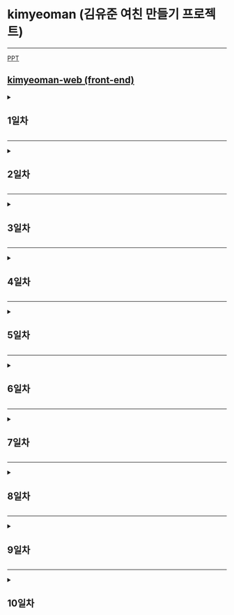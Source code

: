 # kimyeoman (김유준 여친 만들기 프로젝트)
---
[PPT](https://www.miricanvas.com/v/12jvg1n)

[kimyeoman-web (front-end)](https://github.com/DwarfAmil/kimyeoman-web)
---

<details>
<summary><h2>1일차</h2></summary>

### 팀명 및 팀장
- 팀명 : str (string)
- 팀장 : 박형진
- 팀원 : 김유준, 이해운, 이채원, 조연주
### 프로젝트 주제
- 캐릭터의 특징이나 말투를 학습하여 채팅하는 챗봇
### 오전 작업
- 팀 전체 : 팀장, 주제, 팀명 등 아이디어 회의
### 오후 작업
- 김유준 : flask 강의 및 test
- 박형진 : 팀원 관리 및 프론트 작업
- ### 참고 사이트
- 생활코딩 CSS
  - https://opentutorials.org/course/3086
- 생활코딩 flask
  - https://opentutorials.org/course/4904

</details>

---

<details>
<summary><h2>2일차</h2></summary>

### 오전 작업
- 김유준 : 웹 프론트 강의 들으면서 html과 css로 test 웹 페이지 작성
- 박형진 : chatGPT 3.5 turbo 모델 사용을 위한 test 코드 작성
### 오후 작업
- 김유준 : 웹 프론트 강의 들으면서 html과 css로 test 웹 페이지 작성
- 박형진 : Llama2 사용을 위한 우바부가를 통한 모델 다운로드 및 테스트
### 참고 사이트
- 생활코딩 CSS
  - https://opentutorials.org/course/3086
- OpenAI docs
  - https://platform.openai.com/docs/api-reference/introduction
- Llama2 13b GPTQ huggingface
  - https://huggingface.co/TheBloke/Llama-2-13B-chat-GPTQ
- oobabooga github
  - https://github.com/oobabooga/text-generation-webui

</details>

---

<details>
<summary><h2>3일차</h2></summary>

### 오전 작업
- 김유준 : 웹 프론트 강의 들으면서 채팅 페이지 제작
- 박형진 : llama2 모델을 사용하여 학습 및 테스트
### 오후 작업
- 김유준 : 웹 프론트 강의 들으면서 채팅 페이지 제작
- 박형진 : 우바부가 api 제작 및 테스트
### 참고 사이트
- Llama2 13b GPTQ huggingface
  - https://huggingface.co/TheBloke/Llama-2-13B-chat-GPTQ
- oobabooga github
  - https://github.com/oobabooga/text-generation-webui

</details>

---

<details>
<summary><h2>4일차</h2></summary>

### 오전 작업
- 김유준 : 웹 프론트 강의 들으면서 채팅 페이지 제작
- 박형진 : 우바부가 api 제작 및 테스트 / FastAPI 로그인 기능 구현
### 오후 작업
- 김유준 : 웹 프론트 강의 들으면서 채팅 페이지 제작
- 박형진 : FastAPI 로그인 기능 구현 및 캐릭터 학습
### 참고 사이트
- 생활코딩 js
  - https://opentutorials.org/course/3085
- 탭 매뉴 만들기 강의
  - https://www.youtube.com/watch?v=qZzM6tsrADc
  - https://www.youtube.com/watch?v=JDxIq9LQc90
- RisuAI
  - https://risuai.xyz/
- Llama2 13b GPTQ huggingface
  - https://huggingface.co/TheBloke/Llama-2-13B-chat-GPTQ
- oobabooga github
  - https://github.com/oobabooga/text-generation-webui

</details>

---

<details>
<summary><h2>5일차</h2></summary>

### 오전 작업
- 김유준 : 웹 프론트 강의 들으면서 채팅 페이지 제작
- 박형진 : Svelte로 로그인 및 회원가입 페이지 제작
### 오후 작업
- 김유준 : 웹 프론트 강의 들으면서 채팅 페이지 제작
- 박형진 : Svelte로 로그인 및 회원가입 페이지 제작
### 참고 사이트
- 조코딩 js 강의
  - https://www.youtube.com/watch?v=E-PzX2mKGUQ
- 유노코딩 js 강의
  - https://youtube.com/playlist?list=PLFeNz2ojQZjv41Q5cCw8blOpGTTrZS5PU&si=0QNQdnH_ILkmJ9kZ
- svelte.dev docs
  - https://svelte.dev/docs
- svelte.dev repl
  - https://svelte.dev/repl
- 컬러팔레트
  - https://coolors.co/edede9-d6ccc2-f5ebe0-e3d5ca-d5bdaf

</details>

---

<details>
<summary><h2>6일차</h2></summary>

### 오전 작업
- 김유준 : 웹 프론트 강의 들으면서 채팅 페이지 제작
- 박형진 : DeepL 번역기 api 관련 테스트
### 오후 작업
- 김유준 : 웹 프론트 강의 들으면서 채팅 페이지 제작
- 박형진 : 병결
### 참고 사이트
- 유노코딩 html
  - https://youtube.com/playlist?list=PLFeNz2ojQZjtQc7mt8E9fNzIh9or34A61&si=81TCzftVe8fpwF8R
- 유노코딩 css
  - https://www.youtube.com/playlist?list=PLFeNz2ojQZjuRTQGNUf6ZTz8-YRLgFFvZ
- MDN
  - https://developer.mozilla.org/ko/docs/Web/CSS/@import
- 컬러팔레트
  - https://coolors.co/edede9-d6ccc2-f5ebe0-e3d5ca-d5bdaf
- 기술 블로그
  - https://velog.io/@king/deepl-api
- DeepL api
  - https://www.deepl.com/ko/docs-api

</details>

---

<details>
<summary><h2>7일차</h2></summary>

### 오전 작업
- 김유준 : 웹 프론트 강의 들으면서 채팅 페이지 제작
- 박형진 : DeepL 번역기 api 관련 테스트 및 채팅 페이지 테스트
### 오후 작업
- 김유준 : 웹 프론트 강의 들으면서 채팅 페이지 제작
- 박형진 : 채팅 페이지 제작 및 테스트
### 참고 사이트
- 유노코딩 css
  - https://www.youtube.com/playlist?list=PLFeNz2ojQZjuRTQGNUf6ZTz8-YRLgFFvZ
- 유노코딩 js
  - https://youtube.com/playlist?list=PLFeNz2ojQZjv41Q5cCw8blOpGTTrZS5PU&si=0QNQdnH_ILkmJ9kZ
- 컬러팔레트
  - https://coolors.co/edede9-d6ccc2-f5ebe0-e3d5ca-d5bdaf
- DeepL api
  - https://www.deepl.com/ko/docs-api

</details>

---

<details>
<summary><h2>8일차</h2></summary>

### 오전 작업
- 김유준 : 웹 프론트 강의 들으면서 채팅 페이지 제작
- 박형진 : 채팅 페이지 제작 및 테스트
### 오후 작업
- 김유준 : 채팅 페이지 제작 및 테스트
- 박형진 : 채팅 캐릭터 변환 및 데이터베이스
### 참고 사이트
- 유노코딩 js
  - https://youtube.com/playlist?list=PLFeNz2ojQZjv41Q5cCw8blOpGTTrZS5PU&si=0QNQdnH_ILkmJ9kZ
- 컬러팔레트
  - https://coolors.co/edede9-d6ccc2-f5ebe0-e3d5ca-d5bdaf
- fast campus
  - https://www.youtube.com/watch?v=YWnWWLrFy08
- ChatGPT 질문
  - https://chat.openai.com

</details>

---

<details>
<summary><h2>9일차</h2></summary>

### 오전 작업
- 김유준 : 채팅 페이지 제작
- 박형진 : 채팅 캐릭터 변환 및 데이터베이스
### 오후 작업
- 김유준 : 채팅 페이지 제작
- 박형진 : 채팅 캐릭터 변환 및 데이터베이스

</details>

---

<details>
<summary><h2>10일차</h2></summary>

### 오전 작업
- 김유준 : PPT 제작
- 박형진 : 데이터베이스 및 PPT 제작
### 오후 작업
- 김유준 : PPT 제작
- 박형진 : PPT 제작

</details>
